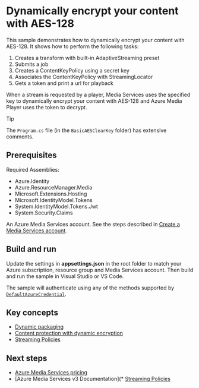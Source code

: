 # Dynamically encrypt your content with AES-128

This sample demonstrates how to dynamically encrypt your content with AES-128. It shows how to perform the following tasks:

1. Creates a transform with built-in AdaptiveStreaming preset
1. Submits a job
1. Creates a ContentKeyPolicy using a secret key
1. Associates the ContentKeyPolicy with StreamingLocator
1. Gets a token and print a url for playback

When a stream is requested by a player, Media Services uses the specified key to dynamically encrypt your content with AES-128 and Azure Media Player uses the token to decrypt.

> [!TIP]
> The `Program.cs` file (in the `BasicAESClearKey` folder) has extensive comments.

## Prerequisites

Required Assemblies:

* Azure.Identity
* Azure.ResourceManager.Media
* Microsoft.Extensions.Hosting
* Microsoft.IdentityModel.Tokens
* System.IdentityModel.Tokens.Jwt
* System.Security.Claims

An Azure Media Services account. See the steps described in [Create a Media Services account](https://learn.microsoft.com/azure/media-services/latest/account-create-how-to).

## Build and run

Update the settings in **appsettings.json** in the root folder to match your Azure subscription, resource group and Media Services account.
Then build and run the sample in Visual Studio or VS Code.

The sample will authenticate using any of the methods supported by [`DefaultAzureCredential`](https://learn.microsoft.com/en-us/dotnet/api/azure.identity.defaultazurecredential?view=azure-dotnet).

## Key concepts

* [Dynamic packaging](https://learn.microsoft.com/azure/media-services/latest/encode-dynamic-packaging-concept)
* [Content protection with dynamic encryption](https://learn.microsoft.com/azure/media-services/latest/drm-content-protection-concept)
* [Streaming Policies](https://learn.microsoft.com/azure/media-services/latest/stream-streaming-policy-concept)

## Next steps

* [Azure Media Services pricing](https://azure.microsoft.com/pricing/details/media-services/)
* [Azure Media Services v3 Documentation](* [Streaming Policies](https://learn.microsoft.com/azure/media-services/latest/stream-streaming-policy-concept)
